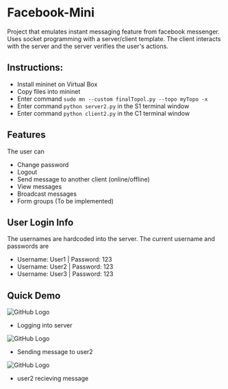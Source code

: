 # Facebook-Mini
Project that emulates instant messaging feature from facebook messenger. Uses socket programming with a server/client template. The client interacts with the server and the server verifies the user's actions.

## Instructions:
* Install mininet on Virtual Box
* Copy files into mininet
* Enter command `sudo mn --custom finalTopol.py --topo myTopo -x`
* Enter command `python server2.py` in the S1 terminal window
* Enter command `python client2.py` in the C1 terminal window

## Features
The user can 
* Change password
* Logout
* Send message to another client (online/offline)
* View messages
* Broadcast messages
* Form groups (To be implemented)

## User Login Info
The usernames are hardcoded into the server. The current username and passwords are
* Username: User1 | Password: 123
* Username: User2 | Password: 123
* Username: User3 | Password: 123

## Quick Demo
![GitHub Logo](/ScreenShots/facebook-min-capture1)
* Logging into server

![GitHub Logo](/ScreenShots/facebook-min-capture2)
* Sending message to user2

![GitHub Logo](/ScreenShots/facebook-min-capture3)
* user2 recieving message
